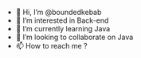- 👋 Hi, I’m @boundedkebab
- 👀 I’m interested in Back-end
- 🌱 I’m currently learning Java
- 💞️ I’m looking to collaborate on Java
- 📫 How to reach me ?

<!---
boundedkebab/boundedkebab is a ✨ special ✨ repository because its `README.md` (this file) appears on your GitHub profile.
You can click the Preview link to take a look at your changes.
--->
